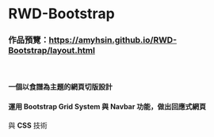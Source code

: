 # RWD-Bootstrap
### 作品預覽：<https://amyhsin.github.io/RWD-Bootstrap/layout.html>

<br>

#### 一個以食譜為主題的網頁切版設計
#### 運用 **Bootstrap** Grid System 與 Navbar 功能，做出回應式網頁

與 **CSS** 技術
